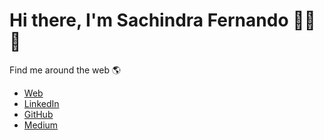 # Hi there, I'm Sachindra Fernando 👩‍💻👋

Find me around the web 🌎
<ul>
<li><a href="https://sachindrafernando.github.io/">Web</a></li>
<li><a href="https://www.linkedin.com/in/sachindrafernando/">LinkedIn</a></li>
<li><a href="https://github.com/SachindraFernando">GitHub</a></li>
<li><a href="https://medium.com/@sachindrafernando3">Medium</a></li>
  </ul>
<!--
**SachindraFernando/SachindraFernando** is a ✨ _special_ ✨ repository because its `README.md` (this file) appears on your GitHub profile.

Here are some ideas to get you started:

- 🔭 I’m currently working on ...
- 🌱 I’m currently learning ...
- 👯 I’m looking to collaborate on ...
- 🤔 I’m looking for help with ...
- 💬 Ask me about ...
- 📫 How to reach me: ...
- 😄 Pronouns: ...
- ⚡ Fun fact: ...
-->
